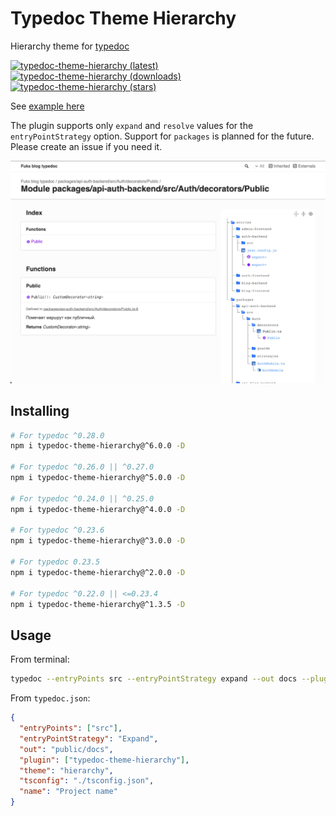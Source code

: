 # Typedoc Theme Hierarchy

Hierarchy theme for [typedoc](https://typedoc.org/)

[![typedoc-theme-hierarchy (latest)](https://img.shields.io/npm/v/typedoc-theme-hierarchy)](https://www.npmjs.com/package/typedoc-theme-hierarchy)
[![typedoc-theme-hierarchy (downloads)](https://img.shields.io/npm/dw/typedoc-theme-hierarchy)](https://www.npmjs.com/package/typedoc-theme-hierarchy)
[![typedoc-theme-hierarchy (stars)](https://img.shields.io/github/stars/difuks/typedoc-theme-hierarchy?style=social)](https://github.com/DiFuks/typedoc-theme-hierarchy)

See [example here](https://github.com/DiFuks/typedoc-theme-hierarchy/tree/master/packages/example)

The plugin supports only `expand` and `resolve` values for the `entryPointStrategy` option. Support for `packages` is planned for the future. Please create an issue if you need it.

![example](https://raw.githubusercontent.com/DiFuks/typedoc-theme-hierarchy/master/.github/images/demo.jpg)

## Installing

```bash
# For typedoc ^0.28.0
npm i typedoc-theme-hierarchy@^6.0.0 -D

# For typedoc ^0.26.0 || ^0.27.0
npm i typedoc-theme-hierarchy@^5.0.0 -D

# For typedoc ^0.24.0 || ^0.25.0
npm i typedoc-theme-hierarchy@^4.0.0 -D

# For typedoc ^0.23.6
npm i typedoc-theme-hierarchy@^3.0.0 -D

# For typedoc 0.23.5
npm i typedoc-theme-hierarchy@^2.0.0 -D

# For typedoc ^0.22.0 || <=0.23.4
npm i typedoc-theme-hierarchy@^1.3.5 -D
```

## Usage

From terminal:

```bash
typedoc --entryPoints src --entryPointStrategy expand --out docs --plugin typedoc-theme-hierarchy --theme hierarchy
```

From `typedoc.json`:

```json
{
  "entryPoints": ["src"],
  "entryPointStrategy": "Expand",
  "out": "public/docs",
  "plugin": ["typedoc-theme-hierarchy"],
  "theme": "hierarchy",
  "tsconfig": "./tsconfig.json",
  "name": "Project name"
}
```
